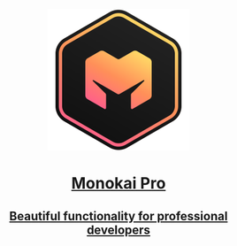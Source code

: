 <div align="center">
    <div class="b-header">
        <a class="active" href="https://monokai.pro/">
            <img style="width: 16rem" src="./assets/logo.svg" alt="">
            <h1>Monokai Pro</h1>
            <h2>Beautiful functionality for professional developers</h2>
        </a>
    </div>
</div>
